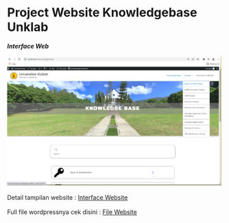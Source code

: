 # Project Website Knowledgebase Unklab
<i><strong>Interface Web</strong></i></br></br>
<a><img src="https://github.com/giovannyrogi/Web-Wordpress/blob/main/UK_Knowledgebase/Screenshoot/uk_km1.png?raw=true" alt="interfaceweb" border="0" width="500"></a></br></br>
Detail tampilan website : <a href="https://drive.google.com/file/d/1XKoklb982mnFO8b24zfr0XBB4SeCDm7i/view?usp=sharing">Interface Website</a></br></br>
Full file wordpressnya cek disini : <a href="https://drive.google.com/file/d/13bON2cMQYQcRIvQptEaoAtLRRabMtWut/view?usp=sharing">File Website</a>

